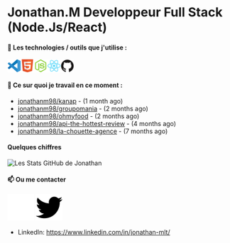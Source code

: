 # Jonathan.M Developpeur Full Stack (Node.Js/React)

#### 🔨 Les technologies / outils que j'utilise :

<div style="display: flex; margin-right: 20px;">
    <img width="30px" alt="logo visual studio code" src="./images/vscode-original.svg" />
    <img width="30px" alt="logo HTML5" src="./images/html5-original.svg" />
    <img width="30px" alt="logo node js" src="./images/nodejs-original.svg" />
    <img width="30px" alt="logo node js" src="./images/react-original.svg" />
    <img width="30px" alt="logo GitHub" src="./images/github-original.svg" />
</div>

#### 👷 Ce sur quoi je travail en ce moment :


- [jonathanm98/kanap](https://github.com/jonathanm98/kanap) -  (1 month ago)
- [jonathanm98/groupomania](https://github.com/jonathanm98/groupomania) -  (2 months ago)
- [jonathanm98/ohmyfood](https://github.com/jonathanm98/ohmyfood) -  (2 months ago)
- [jonathanm98/api-the-hottest-review](https://github.com/jonathanm98/api-the-hottest-review) -  (4 months ago)
- [jonathanm98/la-chouette-agence](https://github.com/jonathanm98/la-chouette-agence) -  (7 months ago)

#### Quelques chiffres 
![Les Stats GitHub de Jonathan](https://github-readme-stats.vercel.app/api?username=jonathanm98)

#### 📫 Ou me contacter

[![img_twitter](./images/twitter-dark.svg#gh-dark-mode-only)](https://github.com/jonathanm98)
[![img_twitter](./images/twitter-light.svg#gh-light-mode-only)](https://github.com/jonathanm98)
- LinkedIn: https://www.linkedin.com/in/jonathan-mlt/